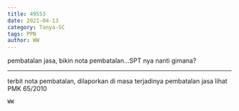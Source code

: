 ```yaml
---
title: 49553
date: 2021-04-13
category: Tanya-SC
tags: PPN
author: WW
---
```


pembatalan jasa, bikin nota pembatalan...SPT nya nanti gimana?

---

terbit nota pembatalan, dilaporkan di masa terjadinya pembatalan jasa lihat PMK 65/2010

`WW`
